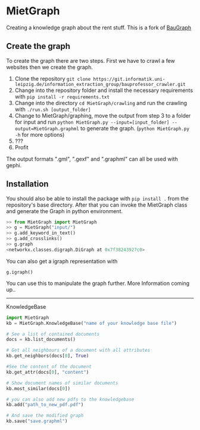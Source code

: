 # MietGraph

Creating a knowledge graph about the rent stuff.
This is a fork of [BauGraph](https://git.informatik.uni-leipzig.de/dmw/civil_engineering/bauprofessor_crawler)


## Create the graph
To create the graph there are two steps. First we have to crawl a few websites then we create the graph.


1. Clone the repository ```git clone https://git.informatik.uni-leipzig.de/information_extraction_group/bauprofessor_crawler.git```
2. Change into the repository folder and install the necessary requirements with ```pip install -r requirements.txt```
3. Change into the directory ```cd MietGraph/crawling``` and run the crawling with ```./run.sh [output_folder]```
4. Change to MietGraph/graphing, move the output from step 3 to a folder for input and run ```python MietGraph.py --input=[input_folder] --output=MietGraph.graphml``` to generate the graph. (```python MietGraph.py -h``` for more options)
5. ???
6. Profit

The output formats ".gml", ".gexf" and ".graphml" can all be used with gephi.

## Installation
You should also be able to install the package with ```pip install .``` from the repository's base directory.
After that you can invoke the MietGraph class and generate the Graph in python environment.

```python
>> from MietGraph import MietGraph
>> g = MietGraph("input/")
>> g.add_keyword_in_text()
>> g.add_crosslinks()
>> g.graph
<networkx.classes.digraph.DiGraph at 0x7f38243927c0>
```
You can also get a igraph representation with
```
g.igraph()
```
You can use this to manipulate the graph further. More Information coming up..

-------

KnowledgeBase

```python
import MietGraph
kb = MietGraph.KnowledgeBase("name of your knowledge base file")

# See a list of contained documents
docs = kb.list_documents()

# Get all neighbours of a document with all attributes
kb.get_neighbors(docs[0], True)

#See the content of the document
kb.get_attr(docs[0], "content")

# Show document names of similar documents
kb.most_similar(docs[0])

# you can also add new pdfs to the knowledgebase
kb.add("path_to_new_pdf.pdf")

# And save the modified graph
kb.save("save.graphml")
```
